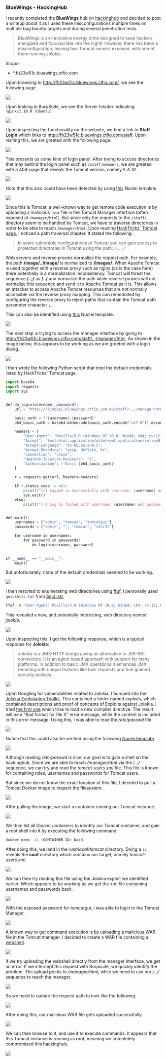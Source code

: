 ### BlueWings - HackingHub

I recently completed the **BlueWings** hub on [hackinghub](https://www.hackinghub.io/) and decided to post a writeup about it as I used these misconfigurations multiple times on multiple bug bounty targets and during several penetration tests.

> BlueWings is an innovative energy drink designed to keep hackers energized and focused late into the night! However, there has been a misconfiguration, leaving two Tomcat servers exposed, with one of them running Jolokia.

_Scope:_
- *.fh23w51c.bluewings.ctfio.com

Upon browsing to http://fh23w51c.bluewings.ctfio.com/, we see the following page. 

![](/blog/assets/images/BlueWings.png)

Upon looking in BurpSuite, we see the Server header indicating `nginx/1.18.0 (Ubuntu)`

![](/blog/assets/images/Server.png)

Upon inspecting the functionality on the website, we find a link to **Staff Login** which links to http://fh23w51c.bluewings.ctfio.com/staff. Upon visiting this, we are greeted with the following page.

![](/blog/assets/images/Staff.png)

This presents us some kind of login panel. After trying to access directories that may behind the login panel such as `/staff/members`, we are greeted with a 404-page that reveals the Tomcat version, namely `9.0.82`. 

![](/blog/assets/images/TomcatVersion.png)

Note that this also could have been detected by using [this](https://github.com/projectdiscovery/nuclei-templates/blob/dd7467687f546e22044edbe58bd22e5f912f7356/http/technologies/apache/tomcat-detect.yaml) Nuclei template.

![](/blog/assets/images/NucleiTCVersion.png)

Since this is Tomcat, a well-known way to get remote code execution is by uploading a malicious `.war` file in the Tomcat Manager interface (often exposed at `/manager/html`). But since only the requests to the `/staff/` directory seem to be handled by Tomcat, we have to traverse directories in order to be able to reach `/manager/html`. Upon reading [HackTricks' Tomcat page](https://book.hacktricks.xyz/network-services-pentesting/pentesting-web/tomcat), I noticed a path traversal chapter. It stated the following: 

> In some vulnerable configurations of Tomcat you can gain access to protected directories in Tomcat using the path: `/..;/` 

Web servers and reverse proxies normalize the request path. For example, the path **/image/../image/** is normalized to **/images/**. When Apache Tomcat is used together with a reverse proxy such as nginx (as is the case here) there potentially is a normalization inconsistency. Tomcat will threat the sequence **/..;/** as **/../** and normalize the path while reverse proxies will not normalize this sequence and send it to Apache Tomcat as it is. This allows an attacker to access Apache Tomcat resources that are not normally accessible via the reverse proxy mapping. This can remediated by configuring the reverse proxy to reject paths that contain the Tomcat path parameter character `;`.

This can also be identified using [this](https://github.com/projectdiscovery/nuclei-templates/blob/dd7467687f546e22044edbe58bd22e5f912f7356/http/misconfiguration/apache/tomcat-pathnormalization.yaml) Nuclei template.

![](/blog/assets/images/PathNorma.png)

The next step is trying to access the manager interface by going to http://fh23w51c.bluewings.ctfio.com/staff/..;/manager/html. As shown in the image below, this appears to be working as we are greeted with a login dialog.

![](/blog/assets/images/BasicAuth.png)

I then wrote the following Python script that tried the default credentials listed by HackTricks' Tomcat page.

```python
import base64
import requests
import sys


def do_login(username, password):
    url = "http://7kjo02z1.bluewings.ctfio.com:80/staff/..;/manager/html"

    basic_auth = f"{username}:{password}"
    b64_basic_auth = base64.b64encode(basic_auth.encode("utf-8")).decode()

    headers = {
        "User-Agent": "Mozilla/5.0 (Windows NT 10.0; Win64; x64; rv:121.0) Gecko/20100101 Firefox/121.0",
        "Accept": "text/html,application/xhtml+xml,application/xml;q=0.9,image/avif,image/webp,*/*;q=0.8",
        "Accept-Language": "en-US,en;q=0.5",
        "Accept-Encoding": "gzip, deflate, br",
        "Connection": "close",
        "Upgrade-Insecure-Requests": "1",
        "Authorization": f"Basic {b64_basic_auth}"
    }

    r = requests.get(url, headers=headers)

    if r.status_code != 401:
        print(f"[+] Logged in Successfully with username: {username} and password: {password}")
        sys.exit()
    else:
        print(f"[!] Log in failed with username: {username} and password: {password}")


def main():
    usernames = ["admin", "tomcat", "tomcatgui"]
    passwords = ["admin", "", "tomcat", "s3cr3t"]

    for username in usernames:
        for password in passwords:
            do_login(username, password)

  
if __name__ == "__main__":
    main()
```

But unfortunately, none of the default credentials seemed to be working.

![](/blog/assets/images/Brute.png)

I then resorted to enumerating web directories using [ffuf](https://github.com/ffuf/ffuf).  I personally used `quickhits.txt` from [SecLists](https://github.com/danielmiessler/SecLists/blob/42eb03287271864092c720bb7f11dcddecfb58dd/Discovery/Web-Content/quickhits.txt#L4)

```bash
ffuf -H "User-Agent: Mozilla/5.0 (Windows NT 10.0; Win64; x64; rv:121.0) Gecko/20100101 Firefox/121.0" -w quickhits.txt -u http://fh23w51c.bluewings.ctfio.com:80/staff/..\;/FUZZ
```

This revealed a new, and potentially interesting, web directory named _jolokia_. 

![](/blog/assets/images/ffuf.png)

Upon inspecting this, I got the following response, which is a typical response for **Jolokia**:

> Jolokia is a JMX-HTTP bridge giving an alternative to JSR-160 connectors. It is an agent based approach with support for many platforms. In addition to basic JMX operations it enhances JMX remoting with unique features like bulk requests and fine grained security policies.

![](/blog/assets/images/jolokia.png)

Upon Googling for vulnerabilities related to Jolokia, I bumped into the [Jolokia Exploitation Toolkit](https://github.com/laluka/jolokia-exploitation-toolkit). This contained a folder named _exploits_, which contained descriptions and proof of concepts of Exploits against Jolokia. I tried [the first one](https://github.com/laluka/jolokia-exploitation-toolkit/blob/main/exploits/file-read-compilerdirectivesadd.md) which tries to load a new compiler directive. The result will be a "Bad format for file X" error message, while the content is included in this error message. Using this, I was able to read the _/etc/passwd_ file.

![](/blog/assets/images/passwd.png)

Notice that this could also be verified using the following [Nuclei template](https://github.com/projectdiscovery/nuclei-templates/blob/dd7467687f546e22044edbe58bd22e5f912f7356/http/misconfiguration/jolokia/jolokia-unauthenticated-lfi.yaml#L4).

![](/blog/assets/images/ncl.png)

Although reading _/etc/passwd_ is nice, our goal is to gain a shell on the hackinghub. Since we are able to reach _/manager/html_ via the _/..;/_ sequence, we can try and read the _tomcat-users.xml_ file. This file is known for containing roles, usernames and passwords for Tomcat users. 

But since we do not know the exact location of this file, I decided to pull a Tomcat Docker image to inspect the filesystem.

![](/blog/assets/images/docker.png)

After pulling the image, we start a container running our Tomcat instance.

![](/blog/assets/images/docker2.png)

We then list all Docker containers to identify our Tomcat container, and gain a root shell into it by executing the following command:

```bash
docker exec -it <CONTAINER ID> bash
```

After doing this, we land in the _/usr/local/tomcat_ directory. Doing a `ls` reveals the **conf** directory which contains our target, namely _tomcat-users.xml_. 

![](/blog/assets/images/docker3.png)

We can then try reading this file using the Jolokia exploit we identified earlier. Which appears to be working as we get the xml file containing usernames and passwords back.

![](/blog/assets/images/tcu.png)

With the exposed password for _tomcatgui_, I was able to login to the Tomcat Manager.

![](/blog/assets/images/manager.png)

A known way to get command execution is by uploading a malicious WAR file in the Tomcat manager. I decided to create a WAR file containing a [webshell](https://raw.githubusercontent.com/tennc/webshell/master/fuzzdb-webshell/jsp/cmd.jsp). 

![](/blog/assets/images/wshell.png)

If we try uploading the webshell directly from the manager interface, we get an error. If we intercept this request with Burpsuite, we quickly identify the problem. The upload points to _/manager/html_, while we need to use our _/..;/_ sequence to reach the manager.

![](/blog/assets/images/notworking.png)

So we need to update the request path to look like the following.

![](/blog/assets/images/fix.png)

After doing this, our malicious WAR file gets uploaded successfully.

![](/blog/assets/images/uploaded.png)

We can then browse to it, and use it to execute commands. It appears that this Tomcat instance is running as root, meaning we completely compromised this hackinghub.

![](/blog/assets/images/rce.png)